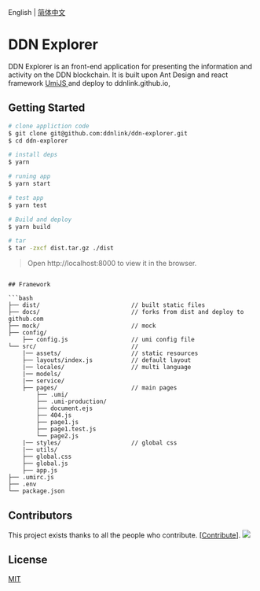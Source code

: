 

English | [简体中文](./README_zh-CN.md)

# DDN Explorer

DDN Explorer is an front-end application for presenting the information and activity on the DDN blockchain.
It is built upon Ant Design and react framework [UmiJS ](https://umijs.org/)  and deploy to ddnlink.github.io,

## Getting Started

```bash
# clone appliction code
$ git clone git@github.com:ddnlink/ddn-explorer.git
$ cd ddn-explorer

# install deps
$ yarn

# runing app
$ yarn start

# test app
$ yarn test

# Build and deploy
$ yarn build

# tar
$ tar -zxcf dist.tar.gz ./dist
```
> Open http://localhost:8000 to view it in the browser.
```

## Framework

```bash
├── dist/                          // built static files
├── docs/                          // forks from dist and deploy to github.com
├── mock/                          // mock
├── config/
    ├── config.js                  // umi config file
└── src/                           // 
    |── assets/                    // static resources
    ├── layouts/index.js           // default layout
    |── locales/                   // multi language
    |── models/                     
    |── service/                  
    ├── pages/                     // main pages
        ├── .umi/                  
        ├── .umi-production/       
        ├── document.ejs           
        ├── 404.js                 
        ├── page1.js               
        ├── page1.test.js          
        └── page2.js               
    |── styles/                    // global css
    |── utils/                     
    ├── global.css                 
    ├── global.js                  
    ├── app.js                     
├── .umirc.js                      
├── .env                          
└── package.json
```

## Contributors

This project exists thanks to all the people who contribute. [[Contribute](CONTRIBUTING.md)]. <a href="https://github.com/ddnlink/ddn-explorer/graphs/contributors"><img src="https://opencollective.com/ddnlink/ddn-explorer/contributors.svg?width=890&button=false" /></a>

## License

[MIT](https://github.com/ddnlink/ddn-explorer/blob/master/LICENSE)